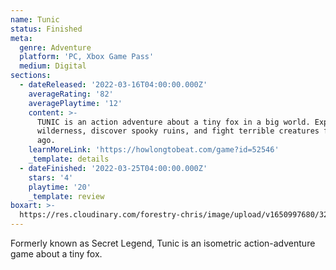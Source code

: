 ```yaml
---
name: Tunic
status: Finished
meta:
  genre: Adventure
  platform: 'PC, Xbox Game Pass'
  medium: Digital
sections:
  - dateReleased: '2022-03-16T04:00:00.000Z'
    averageRating: '82'
    averagePlaytime: '12'
    content: >-
      TUNIC is an action adventure about a tiny fox in a big world. Explore the
      wilderness, discover spooky ruins, and fight terrible creatures from long
      ago.
    learnMoreLink: 'https://howlongtobeat.com/game?id=52546'
    _template: details
  - dateFinished: '2022-03-25T04:00:00.000Z'
    stars: '4'
    playtime: '20'
    _template: review
boxart: >-
  https://res.cloudinary.com/forestry-chris/image/upload/v1650997680/3295987-1998563427-libra_o3y6ci.jpg
---
```


Formerly known as Secret Legend, Tunic is an isometric action-adventure game about a tiny fox.
